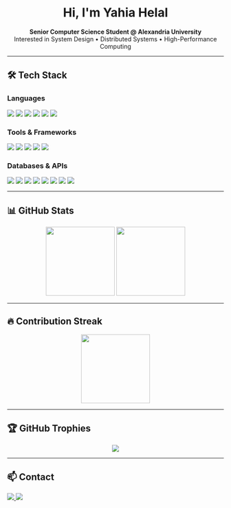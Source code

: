 <h1 align="center">Hi, I'm Yahia Helal</h1>

<p align="center">
  <b>Senior Computer Science Student @ Alexandria University</b><br>
  Interested in System Design • Distributed Systems • High-Performance Computing
</p>

---

## 🛠️ Tech Stack

### Languages
<p align="left">
  <img src="https://img.shields.io/badge/C-00599C?style=for-the-badge&logo=c&logoColor=white"/>
  <img src="https://img.shields.io/badge/C++-00599C?style=for-the-badge&logo=c%2B%2B&logoColor=white"/>
  <img src="https://img.shields.io/badge/Go-00ADD8?style=for-the-badge&logo=go&logoColor=white"/>
  <img src="https://img.shields.io/badge/Java-007396?style=for-the-badge&logo=java&logoColor=white"/>
  <img src="https://img.shields.io/badge/Python-3776AB?style=for-the-badge&logo=python&logoColor=white"/>
  <img src="https://img.shields.io/badge/Elixir-4B275F?style=for-the-badge&logo=elixir&logoColor=white"/>
</p>

### Tools & Frameworks
<p align="left">
  <img src="https://img.shields.io/badge/Spring_Boot-6DB33F?style=for-the-badge&logo=springboot&logoColor=white"/>
  <img src="https://img.shields.io/badge/Node.js-339933?style=for-the-badge&logo=nodedotjs&logoColor=white"/>
  <img src="https://img.shields.io/badge/Git-F05032?style=for-the-badge&logo=git&logoColor=white"/>
  <img src="https://img.shields.io/badge/Bash-121011?style=for-the-badge&logo=gnu-bash&logoColor=white"/>
  <img src="https://img.shields.io/badge/LaTeX-008080?style=for-the-badge&logo=latex&logoColor=white"/>
</p>

### Databases & APIs
<p align="left">
  <img src="https://img.shields.io/badge/PostgreSQL-4169E1?style=for-the-badge&logo=postgresql&logoColor=white"/>
  <img src="https://img.shields.io/badge/MySQL-4479A1?style=for-the-badge&logo=mysql&logoColor=white"/>
  <img src="https://img.shields.io/badge/Oracle-F80000?style=for-the-badge&logo=oracle&logoColor=white"/>
  <img src="https://img.shields.io/badge/MSSQL-CC2927?style=for-the-badge&logo=microsoftsqlserver&logoColor=white"/>
  <img src="https://img.shields.io/badge/Redis-DC382D?style=for-the-badge&logo=redis&logoColor=white"/>
  <img src="https://img.shields.io/badge/REST-FF6C37?style=for-the-badge&logo=rest&logoColor=white"/>
  <img src="https://img.shields.io/badge/GraphQL-E10098?style=for-the-badge&logo=graphql&logoColor=white"/>
  <img src="https://img.shields.io/badge/gRPC-1c9ad6?style=for-the-badge&logo=grpc&logoColor=white"/>
</p>

---

## 📊 GitHub Stats

<p align="center">
  <img src="https://github-readme-stats.vercel.app/api?username=YahiaHelal&show_icons=true&theme=radical&hide_border=true" height="160"/>
  <img src="https://github-readme-stats.vercel.app/api/top-langs/?username=YahiaHelal&layout=compact&theme=radical&hide_border=true" height="160"/>
</p>

---

## 🔥 Contribution Streak

<p align="center">
  <img src="https://github-readme-streak-stats.herokuapp.com/?user=YahiaHelal&theme=radical&hide_border=true" height="160"/>
</p>

---

## 🏆 GitHub Trophies

<p align="center">
  <img src="https://github-profile-trophy.vercel.app/?username=YahiaHelal&theme=radical&no-frame=true&column=7"/>
</p>

---

## 📫 Contact

<p>
  <a href="mailto:yahiarashwan348@gmail.com">
    <img src="https://img.shields.io/badge/Gmail-D14836?style=for-the-badge&logo=gmail&logoColor=white"/>
  </a>
  <a href="https://linkedin.com/in/YahiaHelal">
    <img src="https://img.shields.io/badge/LinkedIn-0077B5?style=for-the-badge&logo=linkedin&logoColor=white"/>
  </a>
</p>
